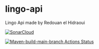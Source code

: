# lingo-api
 Lingo Api made by Redouan el Hidraoui

[![SonarCloud](https://sonarcloud.io/images/project_badges/sonarcloud-white.svg)](https://sonarcloud.io/dashboard?id=Redouanelh_lingo-api)

[![Maven-build-main-branch Actions Status](https://github.com/{Redouanelh}/{lingo-api}/workflows/{Maven-build-main-branch}/badge.svg)](https://github.com/{Redouanelh}/{lingo-api}/actions)

